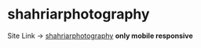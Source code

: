 # shahriarphotography
Site Link -> [shahriarphotography](https://iftekhar-ifat.github.io/shahriarphotography/) **only mobile responsive**
